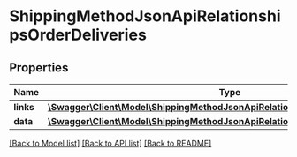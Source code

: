 # ShippingMethodJsonApiRelationshipsOrderDeliveries

## Properties
Name | Type | Description | Notes
------------ | ------------- | ------------- | -------------
**links** | [**\Swagger\Client\Model\ShippingMethodJsonApiRelationshipsOrderDeliveriesLinks**](ShippingMethodJsonApiRelationshipsOrderDeliveriesLinks.md) |  | [optional] 
**data** | [**\Swagger\Client\Model\ShippingMethodJsonApiRelationshipsOrderDeliveriesData[]**](ShippingMethodJsonApiRelationshipsOrderDeliveriesData.md) |  | [optional] 

[[Back to Model list]](../../README.md#documentation-for-models) [[Back to API list]](../../README.md#documentation-for-api-endpoints) [[Back to README]](../../README.md)

